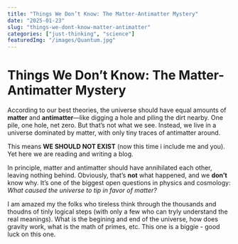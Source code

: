 ```yaml
---
title: "Things We Don’t Know: The Matter-Antimatter Mystery"
date: "2025-01-23"
slug: "things-we-dont-know-matter-antimatter"
categories: ["just-thinking", "science"]
featuredImg: "/images/Quantum.jpg"
---
```


# Things We Don’t Know: The Matter-Antimatter Mystery

According to our best theories, the universe should have equal amounts of **matter** and **antimatter**—like digging a hole and piling the dirt nearby. One pile, one hole, net zero. But that’s not what we see. Instead, we live in a universe dominated by matter, with only tiny traces of antimatter around.

This means **WE SHOULD NOT EXIST** (now this time i include me and you).  Yet here we are reading and writing a blog. 

 In principle, matter and antimatter should have annihilated each other, leaving nothing behind. Obviously, that’s **not** what happened, and we **don’t** know why. It’s one of the biggest open questions in physics and cosmology: *What caused the universe to tip in favor of matter?*

I am amazed my the folks who tireless think through the thousands and thoudns of tinly logical steps (with only a few who can tryly understand the real meanings).  What is the begining and end of the universe, how does gravity work, what is the math of primes, etc. This one is a biggie - good luck on this one. 
